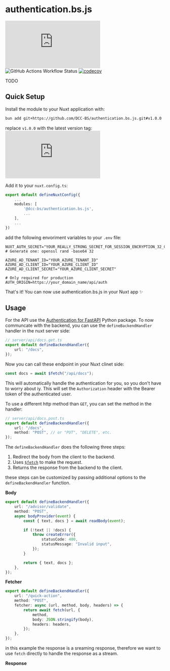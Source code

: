 # authentication.bs.js

![GitHub package.json version](https://img.shields.io/github/package-json/v/DCC-BS/authentication.bs.js)
![GitHub Actions Workflow Status](https://img.shields.io/github/actions/workflow/status/DCC-BS/authentication.bs.js/publish.yml)
[![codecov](https://codecov.io/gh/DCC-BS/authentication.bs.js/graph/badge.svg?token=3PBNL8OR24)](https://codecov.io/gh/DCC-BS/authentication.bs.js)

TODO

## Quick Setup

Install the module to your Nuxt application with:

```bash
bun add git+https://github.com/DCC-BS/authentication.bs.js.git#v1.0.0
```
replace `v1.0.0` with the latest version tag: ![GitHub package.json version](https://img.shields.io/github/package-json/v/DCC-BS/authentication.bs.js)


Add it to your `nuxt.config.ts`:
```ts
export default defineNuxtConfig({
    ...
    modules: [
        '@dcc-bs/authentication.bs.js',
        ...
    ],
    ...
})
```

add the following envoriment variables to your `.env` file:
```env
NUXT_AUTH_SECRET="YOUR_REALLY_STRONG_SECRET_FOR_SESSION_ENCRYPTION_32_CHARS_MIN" # Generate one: openssl rand -base64 32

AZURE_AD_TENANT_ID="YOUR_AZURE_TENANT_ID"
AZURE_AD_CLIENT_ID="YOUR_AZURE_CLIENT_ID"
AZURE_AD_CLIENT_SECRET="YOUR_AZURE_CLIENT_SECRET"

# Only required for production
AUTH_ORIGIN=https://your_domain_name/api/auth
```

That's it! You can now use authentication.bs.js in your Nuxt app ✨

## Usage

For the API use the [Authentication for FastAPI](https://github.com/DCC-BS/authentication.bs.py) Python package. To now communcate with the backend, you can use the `defineBackendHandler` handler in the nuxt server side:
```ts
// server/api/docs.get.ts
export default defineBackendHandler({
    url: "/docs",
});
```

Now you can call these endpoint in your Nuxt clinet side:
```ts
const docs = await $fetch("/api/docs");
```
This will automatically handle the authentication for you, so you don't have to worry about iy.
This will set the `Authorization` header with the Bearer token of the authenticated user.

To use a different http method than `GET`, you can set the method in the handler:
    
```ts
// server/api/docs.post.ts
export default defineBackendHandler({
    url: "/docs",
    method: "POST", // or "PUT", "DELETE", etc.
});
```

The `defineBackendHandler` does the following three steps:
1. Redirect the body from the client to the backend.
2. Uses [`$fetch`](https://nuxt.com/docs/getting-started/data-fetching#fetch) to make the request.
3. Returns the response from the backend to the client.

these steps can be customized by passing additional options to the `defineBackendHandler` function.

**Body**

```ts
export default defineBackendHandler({
    url: "/advisor/validate",
    method: "POST",
    async bodyProvider(event) {
        const { text, docs } = await readBody(event);

        if (!text || !docs) {
            throw createError({
                statusCode: 400,
                statusMessage: "Invalid input",
            });
        }

        return { text, docs };
    },
});
```
**Fetcher**
```ts
export default defineBackendHandler({
    url: "/quick-action",
    method: "POST",
    fetcher: async (url, method, body, headers) => {
        return await fetch(url, {
            method,
            body: JSON.stringify(body),
            headers: headers,
        });
    },
});
```
in this example the response is a sreaming response, therefore we want to use `fetch` directly to handle the response as a stream.

**Response**
